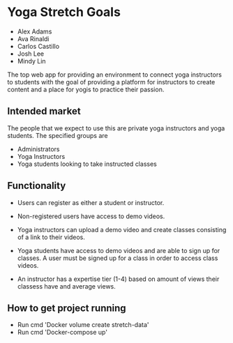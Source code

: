 # Yoga Stretch Goals

- Alex Adams
- Ava Rinaldi
- Carlos Castillo
- Josh Lee
- Mindy Lin

The top web app for providing an environment to connect
yoga instructors to students with the goal of providing
a platform for instructors to create content and a 
place for yogis to practice their passion.


## Intended market

The people that we expect to use this are private yoga instructors
and yoga students. The specified groups are

- Administrators
- Yoga Instructors
- Yoga students looking to take instructed classes

## Functionality

- Users can register as either a student or instructor.

- Non-registered users have access to demo videos.

- Yoga instructors can upload a demo video and
  create classes consisting of a link to their videos.

- Yoga students have access to demo videos and are able
  to sign up for classes. A user must be signed up for a class
  in order to access class videos.

- An instructor has a expertise tier (1-4) based on amount of
  views their classess have and average views.


## How to get project running
- Run cmd 'Docker volume create stretch-data'
- Run cmd 'Docker-compose up'